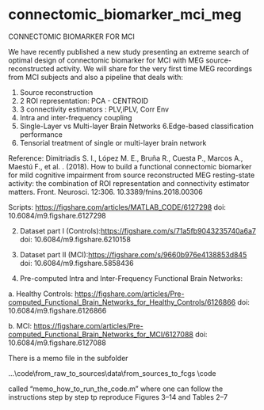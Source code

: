 # connectomic_biomarker_mci_meg
CONNECTOMIC BIOMARKER FOR MCI


We have recently published a new study presenting an extreme search of optimal design of connectomic biomarker for MCI
with MEG source-reconstructed activity.
We will share for the very first time MEG recordings from MCI subjects and also a pipeline that deals with:

1. Source reconstruction
2. 2 ROI representation: PCA - CENTROID
3. 3 connectivity estimators : PLV,iPLV, Corr Env
4. Intra and inter-frequency coupling
5. Single-Layer vs Multi-layer Brain Networks
6.Edge-based classification performance
7. Tensorial treatment of single or multi-layer brain network

Reference:
Dimitriadis S. I., López M. E., Bruña R., Cuesta P., Marcos A., Maestú F., et al. . (2018). How to build a functional connectomic biomarker for mild cognitive impairment from source reconstructed MEG resting-state activity: the combination of ROI representation and connectivity estimator matters. Front. Neurosci. 12:306. 10.3389/fnins.2018.00306


 Scripts: https://figshare.com/articles/MATLAB_CODE/6127298
doi: 10.6084/m9.figshare.6127298

2. Dataset part I (Controls):https://figshare.com/s/71a5fb9043235740a6a7
doi: 10.6084/m9.figshare.6210158

3. Dataset part II (MCI):https://figshare.com/s/9660b976e4138853d845
doi: 10.6084/m9.figshare.5858436

4. Pre-computed Intra and Inter-Frequency Functional Brain Networks:

a. Healthy Controls: https://figshare.com/articles/Pre-computed_Functional_Brain_Networks_for_Healthy_Controls/6126866
doi: 10.6084/m9.figshare.6126866

b. MCI: https://figshare.com/articles/Pre-computed_Functional_Brain_Networks_for_MCI/6127088
doi: 10.6084/m9.figshare.6127088

There is a memo file in the subfolder

…\code\from_raw_to_sources\data\from_sources_to_fcgs \code

called “memo_how_to_run_the_code.m” where one can follow the instructions step by step tp reproduce Figures 3–14 and Tables 2–7 



